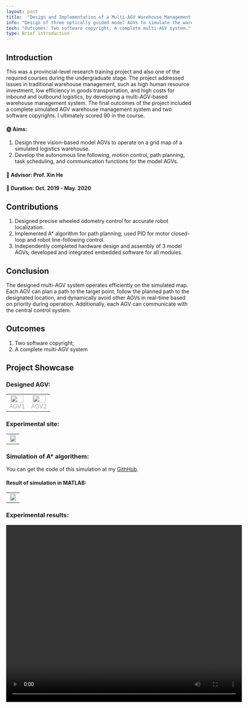 ```yaml
---
layout: post
title:  "Design and Implementation of a Multi-AGV Warehouse Management System"
info: "Design of three optically guided model AGVs to simulate the warehouse management scheduling process."
tech: "Outcomes: Two software copyright; A complete multi-AGV system."
type: Brief introduction
---
```


## Introduction

This was a provincial-level research training project and also one of the required courses during the undergraduate stage. The project addressed issues in traditional warehouse management, such as high human resource investment, low efficiency in goods transportation, and high costs for inbound and outbound logistics, by developing a multi-AGV-based warehouse management system. The final outcomes of the project included a complete simulated AGV warehouse management system and two software copyrights. I ultimately scored 90 in the course.

#### &#127774; Aims: 

1. Design three vision-based model AGVs to operate on a grid map of a simulated logistics warehouse.
2. Develop the autonomous line following, motion control, path planning, task scheduling, and communication functions for the model AGVs.


#### &#128221; Advisor: Prof. Xin He 

#### &#128197; Duration: Oct. 2019 - May. 2020

## Contributions

1. Designed precise wheeled odometry control for accurate robot localization.
2. Implemented A* algorithm for path planning; used PID for motor closed-loop and robot line-following control.
3. Independently completed hardware design and assembly of 3 model AGVs; developed and integrated embedded software for all modules.


## Conclusion

The designed multi-AGV system operates efficiently on the simulated map. Each AGV can plan a path to the target point, follow the planned path to the designated location, and dynamically avoid other AGVs in real-time based on priority during operation. Additionally, each AGV can communicate with the central control system.

## Outcomes
 
1. Two software copyright; 
2. A complete multi-AGV system

## Project Showcase

### Designed AGV:

<table rules="none" align="center">
	<tr>
		<td>
			<center>
				<img src="https://effun.xyz/assets/img/20191001/微信图片_202409061520531.jpg" width="90%" />
				<br/>
				<font color="AAAAAA">AGV1</font>
			</center>
		</td>
		<td>
			<center>
				<img src="https://effun.xyz/assets/img/20191001/微信图片_20240906152128.jpg" width="90%" />
				<br/>
				<font color="AAAAAA">AGV2</font>
			</center>
		</td>
	</tr>
</table>

### Experimental site:

<table rules="none" align="center">
	<tr>
		<td>
			<center>
				<img src="https://effun.xyz/assets/img/20191001/多AGV.jpg" width="90%" />
				<br/>
				<font color="AAAAAA"></font>
			</center>
		</td>
	</tr>
</table>

### Simulation of A* algorithem:

You can get the code of this simulation at my [GithHub](https://github.com/Effun-141/Simulaion-of-A-star-algorithm). 

#### Result of simulation in MATLAB:

<table rules="none" align="center">
	<tr>
		<td>
			<center>
				<img src="https://effun.xyz/assets/img/20191001/un1titled.jpg" width="90%" />
				<br/>
				<font color="AAAAAA"></font>
			</center>
		</td>
	</tr>
</table>

### Experimental results:

<video width="640" height="480" controls>
    
    <source src="https://effun.xyz/assets/img/20191001/多AGV.mp4" type="video/mp4">

</video>



